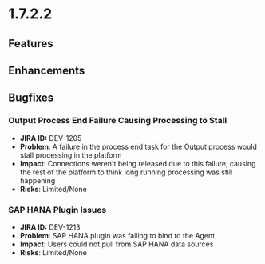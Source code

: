 # 1.7.2.2

## Features

## Enhancements

## Bugfixes

### Output Process End Failure Causing Processing to Stall

* **JIRA ID:** DEV-1205
* **Problem**: A failure in the process end task for the Output process would stall processing in the platform
* **Impact**: Connections weren't being released due to this failure, causing the rest of the platform to think long running processing was still happening
* **Risks**: Limited/None

### SAP HANA Plugin Issues

* **JIRA ID:** DEV-1213
* **Problem**: SAP HANA plugin was failing to bind to the Agent
* **Impact**: Users could not pull from SAP HANA data sources
* **Risks**: Limited/None

